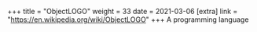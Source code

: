 +++
title = "ObjectLOGO"
weight = 33
date = 2021-03-06
[extra]
link = "https://en.wikipedia.org/wiki/ObjectLOGO"
+++
A programming language

